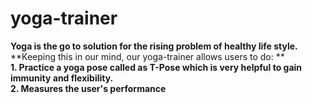 # yoga-trainer

**Yoga is the go to solution for the rising problem of healthy life style.**
<br>
**Keeping this in our mind, our yoga-trainer allows users to do: **
<br>
**1. Practice a yoga pose called as T-Pose which is very helpful to gain immunity and flexibility.**
<br>
**2. Measures the user's performance**





